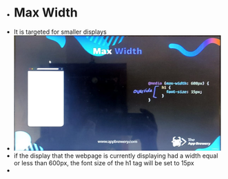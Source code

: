- # Max Width
- It is targeted for smaller displays
- ![WhatsApp Image 2023-06-17 at 12.57.34 PM.jpeg](../assets/WhatsApp_Image_2023-06-17_at_12.57.34_PM_1686986908039_0.jpeg)
- if the display that the webpage is currently displaying had a width equal or less than 600px, the font size of the h1 tag will be set to 15px
-